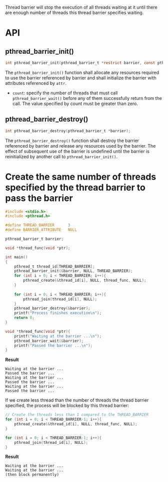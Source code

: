 Thread barrier will stop the execution of all threads waiting at it until there are enough number of threads this thread barrier specifies waiting.
# API
## pthread_barrier_init()
```c
int pthread_barrier_init(pthread_barrier_t *restrict barrier, const pthread_barrierattr_t *restrict attr, unsigned count);
```
The ``pthread_barrier_init()`` function shall allocate any resources required to use the barrier referenced by barrier and shall initialize the barrier with attributes referenced by ``attr``.
* ``count``: specify the number of threads that must call ``pthread_barrier_wait()`` before any of them successfully return from the call. The value specified by count must be greater than zero.
## pthread_barrier_destroy()
```c
int pthread_barrier_destroy(pthread_barrier_t *barrier);
```
The ``pthread_barrier_destroy()`` function shall destroy the barrier referenced by barrier and release any resources used by the barrier. The effect of subsequent use of the barrier is undefined until the barrier is reinitialized by another call to ``pthread_barrier_init()``.

# Create the same number of threads specified by the thread barrier to pass the barrier
```c
#include <stdio.h>
#include <pthread.h>

#define THREAD_BARRIER		3
#define BARRIER_ATTRIBUTE	NULL

pthread_barrier_t barrier;

void *thread_func(void *ptr);

int main()
{  
	pthread_t thread_id[THREAD_BARRIER];
	pthread_barrier_init(&barrier, NULL, THREAD_BARRIER);
	for (int i = 0; i < THREAD_BARRIER; i++){
		pthread_create(&thread_id[i], NULL, thread_func, NULL);
	}
	
	for (int i = 0; i < THREAD_BARRIER; i++){
		pthread_join(thread_id[i], NULL);
	}
	pthread_barrier_destroy(&barrier);
	printf("Process finishes execution\n");
	return 0;
}

void *thread_func(void *ptr){
	printf("Waiting at the barrier ...\n");
	pthread_barrier_wait(&barrier);
	printf("Passed the barrier ...\n");
}
```
**Result**
```
Waiting at the barrier ...
Passed the barrier ...
Waiting at the barrier ...
Passed the barrier ...
Waiting at the barrier ...
Passed the barrier ...
```
If we create less thread than the number of threads the thread barrier specified, the process will be blocked by this thread barrier:
```C
// Create the threads less than 1 compared to the THREAD_BARRIER
for (int i = 0; i < THREAD_BARRIER-1; i++){
    pthread_create(&thread_id[i], NULL, thread_func, NULL);
}

for (int i = 0; i < THREAD_BARRIER-1; i++){
    pthread_join(thread_id[i], NULL);
}
```
**Result**
```
Waiting at the barrier ...
Waiting at the barrier ...
(then block permanently)
```
